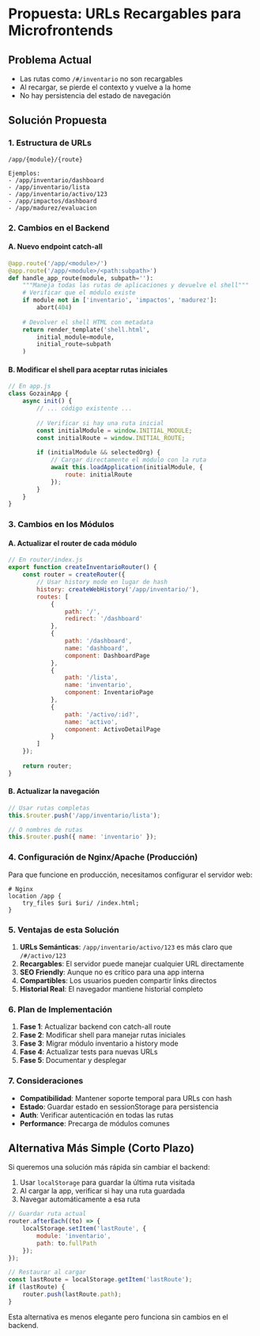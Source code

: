 # Propuesta: URLs Recargables para Microfrontends

## Problema Actual
- Las rutas como `/#/inventario` no son recargables
- Al recargar, se pierde el contexto y vuelve a la home
- No hay persistencia del estado de navegación

## Solución Propuesta

### 1. Estructura de URLs
```
/app/{module}/{route}

Ejemplos:
- /app/inventario/dashboard
- /app/inventario/lista
- /app/inventario/activo/123
- /app/impactos/dashboard
- /app/madurez/evaluacion
```

### 2. Cambios en el Backend

#### A. Nuevo endpoint catch-all
```python
@app.route('/app/<module>/')
@app.route('/app/<module>/<path:subpath>')
def handle_app_route(module, subpath=''):
    """Maneja todas las rutas de aplicaciones y devuelve el shell"""
    # Verificar que el módulo existe
    if module not in ['inventario', 'impactos', 'madurez']:
        abort(404)
    
    # Devolver el shell HTML con metadata
    return render_template('shell.html', 
        initial_module=module,
        initial_route=subpath
    )
```

#### B. Modificar el shell para aceptar rutas iniciales
```javascript
// En app.js
class GozainApp {
    async init() {
        // ... código existente ...
        
        // Verificar si hay una ruta inicial
        const initialModule = window.INITIAL_MODULE;
        const initialRoute = window.INITIAL_ROUTE;
        
        if (initialModule && selectedOrg) {
            // Cargar directamente el módulo con la ruta
            await this.loadApplication(initialModule, {
                route: initialRoute
            });
        }
    }
}
```

### 3. Cambios en los Módulos

#### A. Actualizar el router de cada módulo
```javascript
// En router/index.js
export function createInventarioRouter() {
    const router = createRouter({
        // Usar history mode en lugar de hash
        history: createWebHistory('/app/inventario/'),
        routes: [
            {
                path: '/',
                redirect: '/dashboard'
            },
            {
                path: '/dashboard',
                name: 'dashboard',
                component: DashboardPage
            },
            {
                path: '/lista',
                name: 'inventario',
                component: InventarioPage
            },
            {
                path: '/activo/:id?',
                name: 'activo',
                component: ActivoDetailPage
            }
        ]
    });
    
    return router;
}
```

#### B. Actualizar la navegación
```javascript
// Usar rutas completas
this.$router.push('/app/inventario/lista');

// O nombres de rutas
this.$router.push({ name: 'inventario' });
```

### 4. Configuración de Nginx/Apache (Producción)

Para que funcione en producción, necesitamos configurar el servidor web:

```nginx
# Nginx
location /app {
    try_files $uri $uri/ /index.html;
}
```

### 5. Ventajas de esta Solución

1. **URLs Semánticas**: `/app/inventario/activo/123` es más claro que `/#/activo/123`
2. **Recargables**: El servidor puede manejar cualquier URL directamente
3. **SEO Friendly**: Aunque no es crítico para una app interna
4. **Compartibles**: Los usuarios pueden compartir links directos
5. **Historial Real**: El navegador mantiene historial completo

### 6. Plan de Implementación

1. **Fase 1**: Actualizar backend con catch-all route
2. **Fase 2**: Modificar shell para manejar rutas iniciales
3. **Fase 3**: Migrar módulo inventario a history mode
4. **Fase 4**: Actualizar tests para nuevas URLs
5. **Fase 5**: Documentar y desplegar

### 7. Consideraciones

- **Compatibilidad**: Mantener soporte temporal para URLs con hash
- **Estado**: Guardar estado en sessionStorage para persistencia
- **Auth**: Verificar autenticación en todas las rutas
- **Performance**: Precarga de módulos comunes

## Alternativa Más Simple (Corto Plazo)

Si queremos una solución más rápida sin cambiar el backend:

1. Usar `localStorage` para guardar la última ruta visitada
2. Al cargar la app, verificar si hay una ruta guardada
3. Navegar automáticamente a esa ruta

```javascript
// Guardar ruta actual
router.afterEach((to) => {
    localStorage.setItem('lastRoute', {
        module: 'inventario',
        path: to.fullPath
    });
});

// Restaurar al cargar
const lastRoute = localStorage.getItem('lastRoute');
if (lastRoute) {
    router.push(lastRoute.path);
}
```

Esta alternativa es menos elegante pero funciona sin cambios en el backend.